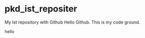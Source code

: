 # pkd_ist_repositer
My Ist repository with Github
Hello Github. This is my code ground.
<div>hello</div>
